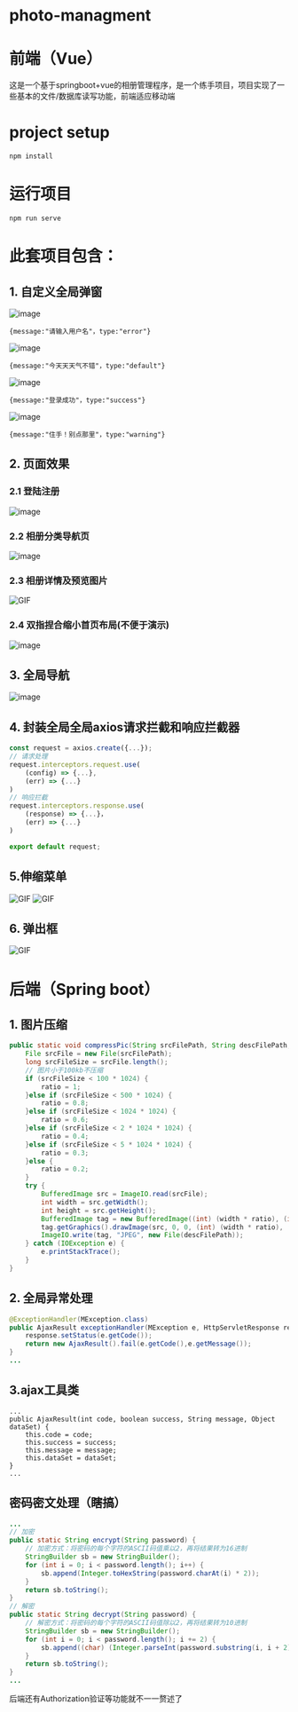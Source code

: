 # photo-managment

# 前端（Vue）
这是一个基于springboot+vue的相册管理程序，是一个练手项目，项目实现了一些基本的文件/数据库读写功能，前端适应移动端
# project setup
~~~
npm install
~~~
# 运行项目
~~~
npm run serve
~~~

# 此套项目包含：
## 1. 自定义全局弹窗

![image](https://user-images.githubusercontent.com/56806703/203675375-c6c8d73e-8208-47ed-a2f9-86e245741269.png)

`{message:"请输入用户名"，type:"error"}`

![image](https://user-images.githubusercontent.com/56806703/203676039-60ae4987-48ae-43d4-b86c-64bb18e41bf0.png)

`{message:"今天天天气不错"，type:"default"}`

![image](https://user-images.githubusercontent.com/56806703/203676401-a0a05bd1-f421-4db5-be8f-a1e287d2f0f5.png)

`{message:"登录成功"，type:"success"}`

![image](https://user-images.githubusercontent.com/56806703/203676647-75afcb43-ed83-4fea-9cf8-8ed15815cece.png)

`{message:"住手！别点那里"，type:"warning"}`


## 2. 页面效果
### 2.1 登陆注册
![image](https://user-images.githubusercontent.com/56806703/203677009-a3cb3601-ccab-46d2-bf51-a63dc6b5647f.png)
### 2.2 相册分类导航页
![image](https://user-images.githubusercontent.com/56806703/203679666-2a350724-d46d-4f3c-bf05-55ffe2fc969b.png)

### 2.3 相册详情及预览图片
![GIF](https://user-images.githubusercontent.com/56806703/203680852-1c251381-b268-4b62-b50c-b352e2c8b3ed.gif)

### 2.4 双指捏合缩小首页布局(不便于演示)
![image](https://user-images.githubusercontent.com/56806703/203683091-9b03787a-9ee4-4328-b2c3-1e047f9ef5c5.png)

## 3. 全局导航
![image](https://user-images.githubusercontent.com/56806703/203677174-a70cfe2f-e481-425d-85b7-473a00d9898e.png)

## 4. 封装全局全局axios请求拦截和响应拦截器
~~~ JavaScript
const request = axios.create({...});
// 请求处理
request.interceptors.request.use(
    (config) => {...},
    (err) => {...}
)
// 响应拦截
request.interceptors.response.use(
    (response) => {...}，
    (err) => {...}
)

export default request;
~~~

## 5.伸缩菜单
![GIF](https://user-images.githubusercontent.com/56806703/203678748-137d28f3-6788-4cd5-9d80-8b3727bad6f4.gif)
![GIF](https://user-images.githubusercontent.com/56806703/203680113-bd48c55e-c3cf-459c-8bec-aa41c06ee557.gif)

## 6. 弹出框
![GIF](https://user-images.githubusercontent.com/56806703/203680519-61f8293e-2fe7-4072-ae73-e2d6bfe53f2b.gif)


# 后端（Spring boot）

## 1. 图片压缩
~~~ java
public static void compressPic(String srcFilePath, String descFilePath, double ratio) {
    File srcFile = new File(srcFilePath);
    long srcFileSize = srcFile.length();
    // 图片小于100kb不压缩
    if (srcFileSize < 100 * 1024) {
        ratio = 1;
    }else if (srcFileSize < 500 * 1024) {
        ratio = 0.8;
    }else if (srcFileSize < 1024 * 1024) {
        ratio = 0.6;
    }else if (srcFileSize < 2 * 1024 * 1024) {
        ratio = 0.4;
    }else if (srcFileSize < 5 * 1024 * 1024) {
        ratio = 0.3;
    }else {
        ratio = 0.2;
    }
    try {
        BufferedImage src = ImageIO.read(srcFile);
        int width = src.getWidth();
        int height = src.getHeight();
        BufferedImage tag = new BufferedImage((int) (width * ratio), (int) (height * ratio), BufferedImage.TYPE_INT_RGB);
        tag.getGraphics().drawImage(src, 0, 0, (int) (width * ratio), (int) (height * ratio), null);
        ImageIO.write(tag, "JPEG", new File(descFilePath));
    } catch (IOException e) {
        e.printStackTrace();
    }
}
~~~

## 2. 全局异常处理
~~~ java
@ExceptionHandler(MException.class)
public AjaxResult exceptionHandler(MException e, HttpServletResponse response) {
    response.setStatus(e.getCode());
    return new AjaxResult().fail(e.getCode(),e.getMessage());
}
...
~~~
## 3.ajax工具类
~~~
...
public AjaxResult(int code, boolean success, String message, Object dataSet) {
    this.code = code;
    this.success = success;
    this.message = message;
    this.dataSet = dataSet;
}
...
~~~

## 密码密文处理（瞎搞）
~~~ java
...
// 加密
public static String encrypt(String password) {
    // 加密方式：将密码的每个字符的ASCII码值乘以2，再将结果转为16进制
    StringBuilder sb = new StringBuilder();
    for (int i = 0; i < password.length(); i++) {
        sb.append(Integer.toHexString(password.charAt(i) * 2));
    }
    return sb.toString();
}
// 解密
public static String decrypt(String password) {
    // 解密方式：将密码的每个字符的ASCII码值除以2，再将结果转为10进制
    StringBuilder sb = new StringBuilder();
    for (int i = 0; i < password.length(); i += 2) {
        sb.append((char) (Integer.parseInt(password.substring(i, i + 2), 16) / 2));
    }
    return sb.toString();
}
...
~~~

后端还有Authorization验证等功能就不一一赘述了
